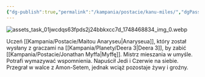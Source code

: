 ```yaml
---
{"dg-publish":true,"permalink":"/kampania/postacie/kanu-miles/","dgPassFrontmatter":true}
---
```


![assets_task_01jwcdqs63fpds2j24bbkxcc7d_1748468834_img_0.webp](/img/user/6%20Obrazy/assets_task_01jwcdqs63fpds2j24bbkxcc7d_1748468834_img_0.webp)

Uczeń [[Kampania/Postacie/Maitou Anaryseu\|Anaryseua]], który został wysłany z graczami na [[Kampania/Planety/Deera 3\|Deera 3]], by zabić [[Kampania/Postacie/Jonathan Myffa\|Myffę]]. Mistrz mieszania w umyśle. Potrafi wymazywać wspomnienia. Napuścił Jedi i Czerwie na siebie. Przegrał w walce z Amon-Setem, jednak wciąż pozostaje żywy i groźny.